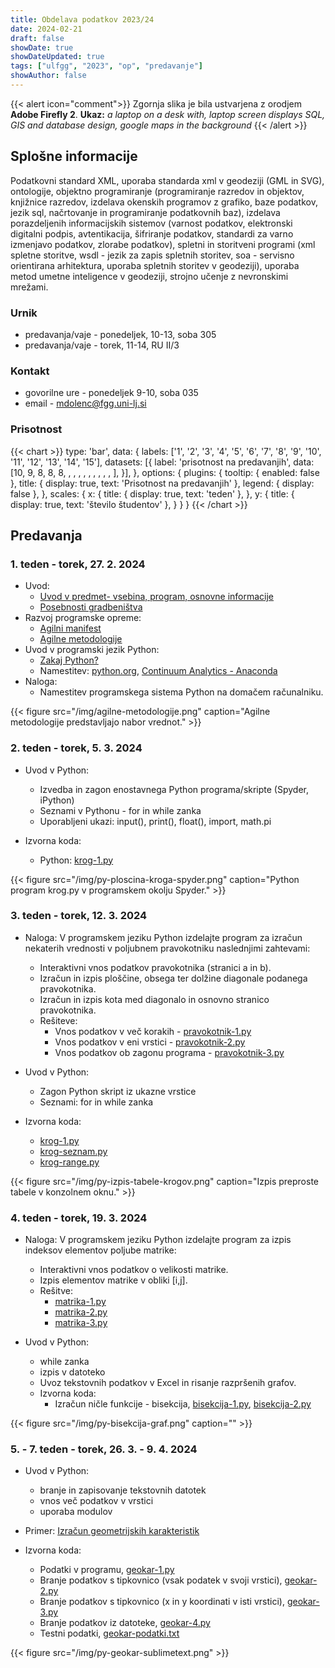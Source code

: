 ```yaml
---
title: Obdelava podatkov 2023/24
date: 2024-02-21
draft: false
showDate: true
showDateUpdated: true
tags: ["ulfgg", "2023", "op", "predavanje"]
showAuthor: false
---
```


{{< alert icon="comment">}}
Zgornja slika je bila ustvarjena z orodjem **Adobe Firefly 2**.
**Ukaz:** *a laptop on a desk with, laptop screen displays SQL, GIS and database design, google maps in the background*
{{< /alert >}}

## Splošne informacije

Podatkovni standard XML, uporaba standarda xml v geodeziji (GML in SVG), ontologije, objektno programiranje (programiranje razredov in objektov, knjižnice razredov, izdelava okenskih programov z grafiko, baze podatkov, jezik sql, načrtovanje in programiranje podatkovnih baz), izdelava porazdeljenih informacijskih sistemov (varnost podatkov, elektronski digitalni podpis, avtentikacija, šifriranje podatkov, standardi za varno izmenjavo podatkov, zlorabe podatkov), spletni in storitveni programi (xml spletne storitve, wsdl - jezik za zapis spletnih storitev, soa - servisno orientirana arhitektura, uporaba spletnih storitev v geodeziji), uporaba metod umetne inteligence v geodeziji, strojno učenje z nevronskimi mrežami.

### Urnik

- predavanja/vaje - ponedeljek, 10-13, soba 305
- predavanja/vaje - torek, 11-14, RU II/3

### Kontakt

- govorilne ure - ponedeljek 9-10, soba 035
- email - [mdolenc@fgg.uni-lj.si](mailto:mdolenc@fgg.uni-lj.si)

### Prisotnost

{{< chart >}}
type: 'bar',
data: {
  labels: ['1', '2', '3', '4', '5', '6', '7', '8', '9', '10', '11', '12', '13', '14', '15'],
  datasets: [{
    label: 'prisotnost na predavanjih',
    data: [10, 9, 8, 8, 8, , , , , , , , , , ],
  }],
},
options: {
	plugins: {
		tooltip: {
			enabled: false
		},
		title: {
			display: true,
			text: 'Prisotnost na predavanjih'
		},
		legend: {
			display: false
		},
	},
	scales: {
		x: {
			title: {
          		display: true,
          		text: 'teden'
	        },
		},
		y: {
			title: {
          		display: true,
          		text: 'število študentov'
	        },
		}
	}
}
{{< /chart >}}

## Predavanja

### 1. teden - torek, 27. 2. 2024

- Uvod:
	* [Uvod v predmet- vsebina, program, osnovne informacije](/files/op-2023.pdf)
	* [Posebnosti gradbeništva](/files/posebnosti-gradbenistva.pdf)
- Razvoj programske opreme:
	* [Agilni manifest](/files/agilni-manifest.pdf)
	* [Agilne metodologije](/files/agilne-metodologije.pdf)
- Uvod v programski jezik Python:
	* [Zakaj Python?](http://media.matevzdolenc.com/ul-fgg/2022-2023/zakaj-python.pdf)
	* Namestitev: [python.org](http://python.org), [Continuum Analytics - Anaconda](https://www.anaconda.com/download)
- Naloga:
	* Namestitev programskega sistema Python na domačem računalniku.
		
{{< figure src="/img/agilne-metodologije.png" caption="Agilne metodologije predstavljajo nabor vrednot." >}}

### 2. teden - torek, 5. 3. 2024

- Uvod v Python:
	* Izvedba in zagon enostavnega Python programa/skripte (Spyder, iPython)
	* Seznami v Pythonu - for in while zanka
	* Uporabljeni ukazi: input(), print(), float(), import, math.pi

- Izvorna koda:
	* Python: [krog-1.py](http://media.matevzdolenc.com/python/src/krog-1.py")

{{< figure src="/img/py-ploscina-kroga-spyder.png" caption="Python program krog.py v programskem okolju Spyder." >}}

### 3. teden - torek, 12. 3. 2024

- Naloga: V programskem jeziku Python izdelajte program za izračun nekaterih vrednosti v poljubnem pravokotniku naslednjimi zahtevami:
	- Interaktivni vnos podatkov pravokotnika (stranici a in b).
    - Izračun in izpis ploščine, obsega ter dolžine diagonale podanega pravokotnika.
    - Izračun in izpis kota med diagonalo in osnovno stranico pravokotnika.
	- Rešiteve: 
    	- Vnos podatkov v več korakih - [pravokotnik-1.py](http://media.matevzdolenc.com/python/src/pravokotnik-1.py)
        - Vnos podatkov v eni vrstici - [pravokotnik-2.py]("http://media.matevzdolenc.com/python/src/pravokotnik-2.py)
		- Vnos podatkov ob zagonu programa - [pravokotnik-3.py](http://media.matevzdolenc.com/python/src/pravokotnik-3.py)

- Uvod v Python:
	- Zagon Python skript iz ukazne vrstice
    - Seznami: for in while zanka

- Izvorna koda:
	* [krog-1.py](http://media.matevzdolenc.com/python/src/krog-1.py")
	* [krog-seznam.py](http://media.matevzdolenc.com/python/src/krog-seznam.py")
	* [krog-range.py](http://media.matevzdolenc.com/python/src/krog-range.py")

{{< figure src="/img/py-izpis-tabele-krogov.png" caption="Izpis preproste tabele v konzolnem oknu." >}}

### 4. teden - torek, 19. 3. 2024

- Naloga: V programskem jeziku Python izdelajte program za izpis indeksov elementov poljube matrike:
	- Interaktivni vnos podatkov o velikosti matrike.
	- Izpis elementov matrike v obliki [i,j].
	- Rešitve:
		- [matrika-1.py](http://media.matevzdolenc.com/python/src/matrika-1.py)
		- [matrika-2.py](http://media.matevzdolenc.com/python/src/matrika-2.py)
		- [matrika-3.py](http://media.matevzdolenc.com/python/src/matrika-3.py)

- Uvod v Python:
	- while zanka
    - izpis v datoteko
	- Uvoz tekstovnih podatkov v Excel in risanje razpršenih grafov.
	- Izvorna koda:
    	- Izračun ničle funkcije - bisekcija, [bisekcija-1.py](http://media.matevzdolenc.com/python/src/bisekcija-1.py), [bisekcija-2.py](http://media.matevzdolenc.com/python/src/bisekcija-2.py)

{{< figure src="/img/py-bisekcija-graf.png" caption="" >}}

### 5. - 7. teden - torek, 26. 3. - 9. 4. 2024

- Uvod v Python:
	- branje in zapisovanje tekstovnih datotek
	- vnos več podatkov v vrstici
	- uporaba modulov

- Primer: [Izračun geometrijskih karakteristik](/files/geokar-formule.pdf)

- Izvorna koda: 
	- Podatki v programu, [geokar-1.py](http://media.matevzdolenc.com/python/src/geokar-1.py)
	- Branje podatkov s tipkovnico (vsak podatek v svoji vrstici), [geokar-2.py](http://media.matevzdolenc.com/python/src/geokar-2.py)
    - Branje podatkov s tipkovnico (x in y koordinati v isti vrstici), [geokar-3.py](http://media.matevzdolenc.com/python/src/geokar-3.py)
    - Branje podatkov iz datoteke, [geokar-4.py](http://media.matevzdolenc.com/python/src/geokar-4.py)
    - Testni podatki, [geokar-podatki.txt](http://media.matevzdolenc.com/python/src/geokar-podatki.txt)
    <!-- - Izračun ploščine s funkcijo, [geokar-5.py](http://media.matevzdolenc.com/python/src/geokar-5.py)
	- Vse geometrijske karakteristike, [geokar-6.py](http://media.matevzdolenc.com/python/src/geokar-6.py)
	- Uporaba modulov, [geokar-7.py](http://media.matevzdolenc.com/python/src/geokar-7.py), [geometrijske_karakteristike.py](http://media.matevzdolenc.com/python/src/geometrijske_karakteristike.py) -->

{{< figure src="/img/py-geokar-sublimetext.png" >}}

